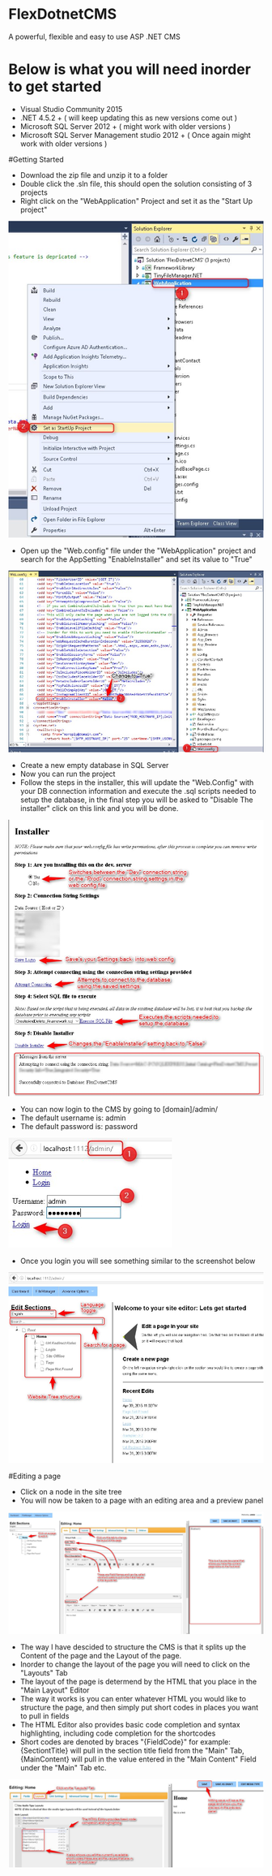 # FlexDotnetCMS
A powerful, flexible and easy to use ASP .NET CMS

# Below is what you will need inorder to get started
- Visual Studio Community 2015 
- .NET 4.5.2 + ( will keep updating this as new versions come out )
- Microsoft SQL Server 2012 + ( might work with older versions )
- Microsoft SQL Server Management studio 2012 + ( Once again might work with older versions )

#Getting Started
- Download the zip file and unzip it to a folder
- Double click the .sln file, this should open the solution consisting of 3 projects
- Right click on the "WebApplication" Project and set it as the "Start Up project"

![alt tag](Github/images/SetAsStartUpProject.jpg)

- Open up the "Web.config" file under the "WebApplication" project and search for the AppSetting "EnableInstaller" and set its value to "True"

![alt tag](Github/images/EnableInstaller.jpg)

- Create a new empty database in SQL Server
- Now you can run the project
- Follow the steps in the installer, this will update the "Web.Config" with your DB connection information and execute the .sql scripts needed to setup the database, in the final step you will be asked to "Disable The installer" click on this link and you will be done.

![alt tag](Github/images/Installer.jpg)

- You can now login to the CMS by going to [domain]/admin/
- The default username is: admin
- The default password is: password

![alt tag](Github/images/CMSLogin.jpg)

- Once you login you will see something similar to the screenshot below

![alt tag](Github/images/CMSLoggedIn.jpg)

#Editing a page
- Click on a node in the site tree
- You will now be taken to a page with an editing area and a preview panel

![alt tag](Github/images/EditingAPagePart1.jpg)

- The way I have descided to structure the CMS is that it splits up the Content of the page and the Layout of the page.
- Inorder to change the layout of the page you will need to click on the "Layouts" Tab
- The layout of the page is determend by the HTML that you place in the "Main Layout" Editor
- The way it works is you can enter whatever HTML you would like to structure the page, and then simply put short codes in places you want to pull in fields
- The HTML Editor also provides basic code completion and syntax highlighting, including code completion for the shortcodes
- Short codes are denoted by braces "{FieldCode}" for example: {SectiontTitle} will pull in the section title field from the "Main" Tab, {MainContent} will pull in the value entered in the "Main Content" Field under the "Main" Tab etc.

![alt tag](Github/images/EditingAPagePart2.jpg)


